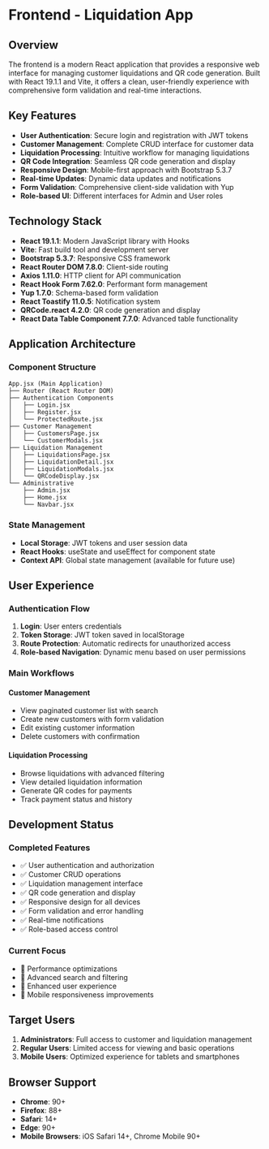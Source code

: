 # Frontend - Liquidation App

## Overview

The frontend is a modern React application that provides a responsive web interface for managing customer liquidations and QR code generation. Built with React 19.1.1 and Vite, it offers a clean, user-friendly experience with comprehensive form validation and real-time interactions.

## Key Features

- **User Authentication**: Secure login and registration with JWT tokens
- **Customer Management**: Complete CRUD interface for customer data
- **Liquidation Processing**: Intuitive workflow for managing liquidations
- **QR Code Integration**: Seamless QR code generation and display
- **Responsive Design**: Mobile-first approach with Bootstrap 5.3.7
- **Real-time Updates**: Dynamic data updates and notifications
- **Form Validation**: Comprehensive client-side validation with Yup
- **Role-based UI**: Different interfaces for Admin and User roles

## Technology Stack

- **React 19.1.1**: Modern JavaScript library with Hooks
- **Vite**: Fast build tool and development server
- **Bootstrap 5.3.7**: Responsive CSS framework
- **React Router DOM 7.8.0**: Client-side routing
- **Axios 1.11.0**: HTTP client for API communication
- **React Hook Form 7.62.0**: Performant form management
- **Yup 1.7.0**: Schema-based form validation
- **React Toastify 11.0.5**: Notification system
- **QRCode.react 4.2.0**: QR code generation and display
- **React Data Table Component 7.7.0**: Advanced table functionality

## Application Architecture

### Component Structure

```
App.jsx (Main Application)
├── Router (React Router DOM)
├── Authentication Components
│   ├── Login.jsx
│   ├── Register.jsx
│   └── ProtectedRoute.jsx
├── Customer Management
│   ├── CustomersPage.jsx
│   └── CustomerModals.jsx
├── Liquidation Management
│   ├── LiquidationsPage.jsx
│   ├── LiquidationDetail.jsx
│   ├── LiquidationModals.jsx
│   └── QRCodeDisplay.jsx
└── Administrative
    ├── Admin.jsx
    ├── Home.jsx
    └── Navbar.jsx
```

### State Management

- **Local Storage**: JWT tokens and user session data
- **React Hooks**: useState and useEffect for component state
- **Context API**: Global state management (available for future use)

## User Experience

### Authentication Flow

1. **Login**: User enters credentials
2. **Token Storage**: JWT token saved in localStorage
3. **Route Protection**: Automatic redirects for unauthorized access
4. **Role-based Navigation**: Dynamic menu based on user permissions

### Main Workflows

#### Customer Management
- View paginated customer list with search
- Create new customers with form validation
- Edit existing customer information
- Delete customers with confirmation

#### Liquidation Processing
- Browse liquidations with advanced filtering
- View detailed liquidation information
- Generate QR codes for payments
- Track payment status and history

## Development Status

### Completed Features
- ✅ User authentication and authorization
- ✅ Customer CRUD operations
- ✅ Liquidation management interface
- ✅ QR code generation and display
- ✅ Responsive design for all devices
- ✅ Form validation and error handling
- ✅ Real-time notifications
- ✅ Role-based access control

### Current Focus
- 🔄 Performance optimizations
- 🔄 Advanced search and filtering
- 🔄 Enhanced user experience
- 🔄 Mobile responsiveness improvements

## Target Users

1. **Administrators**: Full access to customer and liquidation management
2. **Regular Users**: Limited access for viewing and basic operations
3. **Mobile Users**: Optimized experience for tablets and smartphones

## Browser Support

- **Chrome**: 90+
- **Firefox**: 88+
- **Safari**: 14+
- **Edge**: 90+
- **Mobile Browsers**: iOS Safari 14+, Chrome Mobile 90+